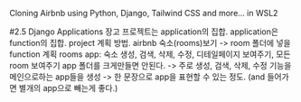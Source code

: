 Cloning Airbnb using Python, Django, Tailwind CSS and more... in WSL2

#2.5 Django Applications
장고 프로젝트는 application의 집합. application은 function의 집합.
project 계획 방법.
airbnb 숙소(rooms)보기 -> room 폴더에 넣을 function 계획
rooms app: 숙소 생성, 검색, 삭제, 수정, 디테일페이지 보여주기, 모든 room 보여주기
app 폴더를 크게만들면 안된다. -> 주로 생성, 검색, 삭제, 수정 기능을 메인으로하는 app들을 생성
-> 한 문장으로 app을 표현할 수 있는 정도. (and 들어가면 별개의 app으로 빼는게 좋다.)
